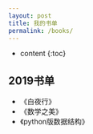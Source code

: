 ```yaml
---
layout: post
title: 我的书单
permalink: /books/
---
```


* content
{:toc}


2019书单
-----------------------------------------------------------------

+ 《白夜行》
+ 《数学之美》
+ 《python版数据结构》


